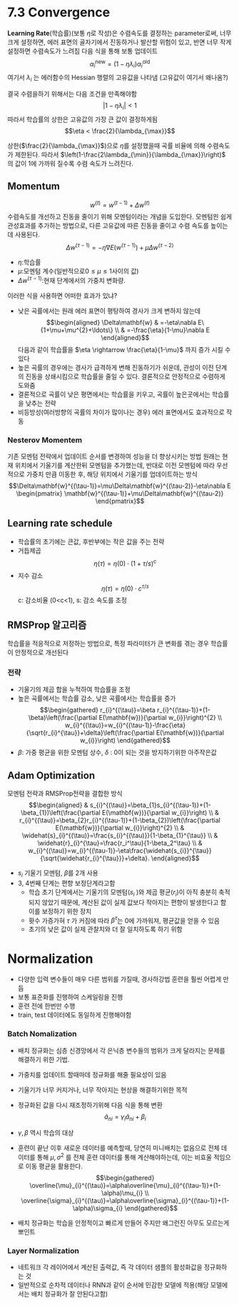 # 7.3 Convergence

**Learning Rate**(학습률)(보통 $\eta$로 작성)은 수렴속도를 결정하는 parameter로써, 너무 크게 설정하면, 에러 표면의 골자기에서 진동하거나 발산할 위험이 있고, 반면 너무 작게 설정하면 수렴속도가 느려짐
다음 식을 통해 보통 업데이트
$$\alpha_i^\mathrm{new}=(1-\eta\lambda_i)\alpha_i^\mathrm{old}$$
여기서 $\lambda_{i}$ 는 에러함수의 Hessian 행렬의 고유값을 나타냄 (고유값이 여기서 왜나옴?)

결국 수렴을하기 위해서는 다음 조건을 만족해야함
$$|1-\eta\lambda_i|<1$$
따라서 학습률의 상한은 고유값의 가장 큰 값이 결정하게됨
$$\eta < \frac{2}{\lambda_{\max}}$$

상한($\frac{2}{\lambda_{\max}}$)으로  $\eta$를 설정했을때 곡률 비율에 의해 수렴속도가 제한된다. 따라서
$\left(1-\frac{2\lambda_{\min}}{\lambda_{\max}}\right)$ 의 값이 1에 가까워 질수록 수렴 속도가 느려진다.


## Momentum
$$w^{(t)}=w^{(t-1)}+\Delta w^{(t)}$$
수렴속도를 개선하고 진동을 줄이기 위해 모멘텀이라는 개념을 도입한다.
모멘텀읜 쉽게 관성효과를 추가하는 방법으로, 다른 고유값에 따른 진동을 줄이고 수렴 속도를 높이는데 사용된다.
$$\Delta w^{(\tau-1)}=-\eta\nabla E(w^{(\tau-1)})+\mu\Delta w^{(\tau-2)}$$

- $\eta$:학습률
- $\mu{:}$모멘텀 계수(일반적으로$0\leq\mu\leq1$사이의 값)
- $\Delta w^{( \tau - 1) }$:현재 단계에서의 가중치 변화량.

이러한 식을 사용하면 어떠한 효과가 있냐?
- 낮은 곡률에서는 원래 에러 표면이 평탕하여 경사가 크게 변하지 않는데 
$$\begin{aligned}
\Delta\mathbf{w} & =-\eta\nabla E\{1+\mu+\mu^{2}+\ldots\} \\
 & =-\frac{\eta}{1-\mu}\nabla E
\end{aligned}$$
다음과 같이 학습률을 $\eta \rightarrow \frac{\eta}{1-\mu}$ 까지 증가 시킬 수 있다
- 높은 곡률의 경우에는 경사가 급격하게 변해 진동하기가 쉬운데, 관성이 이전 단계의 진동을 상쇄시킴으로 학습률을 줄일 수 있다. 결론적으로 안정적으로 수렴하게 도와줌
- 결론적으로 곡률이 낮은 평면에서는 학습률을 키우고, 곡률이 높은곳에서는 학습률을 낮추는 전략
- 비등방성(여러방향의 곡률의 차이가 많이나는 경우) 에러 표면에서도 효과적으로 작동

### Nesterov Momentem
기존 모멘텀 전략에서 업데이트 순서를 변경하여 성능을 더 향상시키는 방법
원래는  현재 위치에서 기울기를 계산한뒤 모멘텀을 추가했는데,
반대로 이전 모멘텀에 따라 우선적으로 가중치 만큼 이동한 후, 해당 위치에서 기울기를 업데이트하는 방식
$$\Delta\mathbf{w}^{(\tau-1)}=\mu\Delta\mathbf{w}^{(\tau-2)}-\eta\nabla E
\begin{pmatrix}
\mathbf{w}^{(\tau-1)}+\mu\Delta\mathbf{w}^{(\tau-2)}
\end{pmatrix}$$
## Learning rate schedule
- 학습률의 초기에는 큰값, 후반부에는 작은 값을 주는 전략
- 거듭제곱
$$\eta(\tau)=\eta(0)\cdot(1+\tau/s)^c$$
- 지수 감소
$$\eta(\tau)=\eta(0)\cdot c^{\tau/s}$$
c: 감소비율 (0<c<1), s: 감소 속도를 조정

## RMSProp 알고리즘
학습률을 적응적으로 저정하는 방법으로, 특정 파라미터가 큰 변화를 겪는 경우 학습률이 안정적으로 개선된다
### 전략
- 기울기의 제곱 합을 누적하여 학습률을 조정
- 높은 곡률에서는 학습률 감소, 낮은 곡률에서는 학습률을 증가
$$\begin{gathered}
r_{i}^{(\tau)}=\beta r_{i}^{(\tau-1)}+(1-\beta)\left(\frac{\partial E(\mathbf{w})}{\partial w_{i}}\right)^{2} \\
w_{i}^{(\tau)}=w_{i}^{(\tau-1)}-\frac{\eta}{\sqrt{r_{i}^{\tau}}+\delta}\left(\frac{\partial E(\mathbf{w})}{\partial w_{i}}\right)
\end{gathered}$$
- $\beta$: 가중 평균을 위한 모멘텀 상수, $\delta$ : 0이 되는 것을 방지하기위한 아주작은값

## Adam Optimization
모멘텀 전략과 RMSProp전략을 결합한 방식
$$\begin{aligned}
 & s_{i}^{(\tau)}=\beta_{1}s_{i}^{(\tau-1)}+(1-\beta_{1})\left(\frac{\partial E(\mathbf{w})}{\partial w_{i}}\right) \\
 & r_{i}^{(\tau)}=\beta_{2}r_{i}^{(\tau-1)}+(1-\beta_{2})\left(\frac{\partial E(\mathbf{w})}{\partial w_{i}}\right)^{2} \\
 & \widehat{s}_{i}^{(\tau)}=\frac{s_{i}^{(\tau)}}{1-\beta_{1}^{\tau}} \\
 & \widehat{r}_{i}^{\tau}=\frac{r_i^\tau}{1-\beta_2^\tau} \\
 & w_{i}^{(\tau)}=w_{i}^{(\tau-1)}-\eta\frac{\widehat{s_{i}}^{\tau}}{\sqrt{\widehat{r_{i}^{\tau}}}+\delta}.
\end{aligned}$$
- $s_{i}$ 기울기 모멘텀, $\beta$를 2개 사용
- 3, 4번째 단계는 편향 보정단계라고함
	- 학습 초기 단계에서는 기울기의 모멘텀($s_i$ )와 제곱 평균($r_i$)이 아직 충분히 축적되지 않았기 때문에, 계산된 값이 실제 값보다 작아지는 편향이 발생한다고 함 이를 보정하기 위한 장치
	- 홧수 가증가혀 $\tau$ 가 커짐에 따라 $\beta^{\tau}$는 0에 가까워져, 평균값을 얻을 수 있음
	- 초기의 낮은 값이 실제 관찰치와 더 잘 일치하도록 하기 위함

# Normalization

- 다양한 입력 변수들이 매우 다른 범위를 가질때, 경사하강법 훈련을 훨씬 어렵게 만듬
- 보통 표준화를 진행하여 스케일링을 진행
- 훈련 전에 한번만 수행
- train, test 데이터에도 동일하게 진행해야함

### Batch Nomalization
- 배치 정규화는 심층 신경망에서 각 은닉층 변수들의 범위가 크게 달라지는 문제를 해결하기 위한 기법.
- 가중치를 업데이트 할때마데 정규화를 해줄 필요성이 있음
- 기울기가 너무 커지거나, 너무 작아지는 현상을 해결하기위한 목적
- 정규화된 값을 다시 재조정하기위해 다음 식을 통해 변환
$$\tilde{a}_{ni}=\gamma_i\widehat{a}_{ni}+\beta_i$$
- $\gamma, \beta$ 역시 학습의 대상 
-  훈련이 끝난 이후 새로운 데이터를 예측할때, 당연히 미니배치는 없음으로 전체 데이터를 통해 $\mu, \sigma^2$ 를 전체 훈련 데이터를 통해 계산해야하는데, 이는 비효울 적임으로 이동 평균을 활용한다.
$$\begin{gathered}
\overline{\mu}_{i}^{(\tau)}=\alpha\overline{\mu}_{i}^{(\tau-1)}+(1-\alpha)\mu_{i} \\
\overline{\sigma}_{i}^{(\tau)}=\alpha\overline{\sigma}_{i}^{(\tau-1)}+(1-\alpha)\sigma_{i}
\end{gathered}$$

- 배치 정규화는 학습을 안정적이고 빠르게 만들어 주지만 왜그런진 아무도 모르는게 뽀인트

### Layer Normalization
- 네트워크 각 레이어에서 계산된 출력값, 즉 각 데이터 샘플의 활성화값을 정규화하는 것
- 일반적으로 순차적 데이터나 RNN과 같이 순서에 민감한 모델에 적용(해당 모델에서는 배치 정규화가 잘 안된다고함)